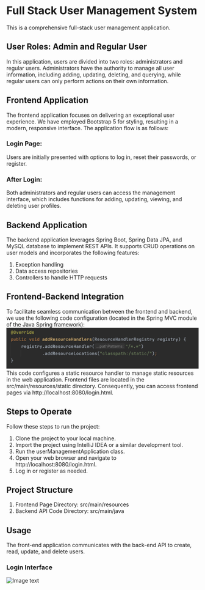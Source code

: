 # Full Stack User Management System
This is a comprehensive full-stack user management application.
## User Roles: Admin and Regular User
In this application, users are divided into two roles: administrators and regular users. Administrators have the authority to manage all user information, including adding, updating, deleting, and querying, while regular users can only perform actions on their own information.
## Frontend Application
The frontend application focuses on delivering an exceptional user experience. We have employed Bootstrap 5 for styling, resulting in a modern, responsive interface. The application flow is as follows:
### Login Page: 
Users are initially presented with options to log in, reset their passwords, or register.
### After Login:
Both administrators and regular users can access the management interface, which includes functions for adding, updating, viewing, and deleting user profiles.
## Backend Application
The backend application leverages Spring Boot, Spring Data JPA, and MySQL database to implement REST APIs. It supports CRUD operations on user models and incorporates the following features:
1. Exception handling
2. Data access repositories
3. Controllers to handle HTTP requests
## Frontend-Backend Integration
To facilitate seamless communication between the frontend and backend, we use the following code configuration (located in the Spring MVC module of the Java Spring framework):
![Image text](https://github.com/wmy0121/POC/blob/master/img/%E5%9B%BE%E5%83%8F9-19-23%20%E4%B8%8B%E5%8D%885.52.jpeg)
This code configures a static resource handler to manage static resources in the web application. Frontend files are located in the src/main/resources/static directory. Consequently, you can access frontend pages via http://localhost:8080/login.html.
## Steps to Operate
Follow these steps to run the project:
1. Clone the project to your local machine.
2. Import the project using IntelliJ IDEA or a similar development tool.
3. Run the userManagementApplication class.
4. Open your web browser and navigate to http://localhost:8080/login.html.
5. Log in or register as needed.
## Project Structure
1. Frontend Page Directory: src/main/resources
2. Backend API Code Directory: src/main/java
## Usage
The front-end application communicates with the back-end API to create, read, update, and delete users.
### Login Interface
![Image text]()

